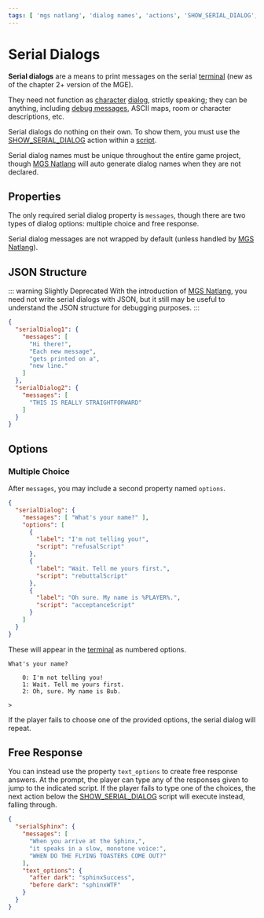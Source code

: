 ```yaml
---
tags: [ 'mgs natlang', 'dialog names', 'actions', 'SHOW_SERIAL_DIALOG', 'given name', 'current name', 'text wrap', ]
---
```


# Serial Dialogs

**Serial dialogs** are a means to print messages on the serial [terminal](terminal) (new as of the chapter 2+ version of the MGE).

They need not function as [character](entities) [dialog](dialogs), strictly speaking; they can be anything, including [debug messages](debug_tools#debug-scripting), ASCII maps, room or character descriptions, etc.

Serial dialogs do nothing on their own. To show them, you must use the [SHOW_SERIAL_DIALOG](actions/SHOW_SERIAL_DIALOG) action within a [script](scripts).

Serial dialog names must be unique throughout the entire game project, though [MGS Natlang](mgs/mgs_natlang) will auto generate dialog names when they are not declared.

## Properties

The only required serial dialog property is `messages`, though there are two types of dialog options: multiple choice and free response.

Serial dialog messages are not wrapped by default (unless handled by [MGS Natlang](mgs/mgs_natlang)).

## JSON Structure

::: warning Slightly Deprecated
With the introduction of [MGS Natlang](mgs/mgs_natlang), you need not write serial dialogs with JSON, but it still may be useful to understand the JSON structure for debugging purposes.
:::

```json
{
  "serialDialog1": {
    "messages": [
      "Hi there!",
      "Each new message",
      "gets printed on a",
      "new line."
    ]
  },
  "serialDialog2": {
    "messages": [
      "THIS IS REALLY STRAIGHTFORWARD"
    ]
  }
}
```

## Options

### Multiple Choice

After `messages`, you may include a second property named `options`.

```json
{
  "serialDialog": {
    "messages": [ "What's your name?" ],
    "options": [
      {
        "label": "I'm not telling you!",
        "script": "refusalScript"
      },
      {
        "label": "Wait. Tell me yours first.",
        "script": "rebuttalScript"
      },
      {
        "label": "Oh sure. My name is %PLAYER%.",
        "script": "acceptanceScript"
      }
    ]
  }
}
```

These will appear in the [terminal](terminal) as numbered options.

```
What's your name?

    0: I'm not telling you!
    1: Wait. Tell me yours first.
    2: Oh, sure. My name is Bub.

>
```

If the player fails to choose one of the provided options, the serial dialog will repeat.

## Free Response

You can instead use the property `text_options` to create free response answers. At the prompt, the player can type any of the responses given to jump to the indicated script. If the player fails to type one of the choices, the next action below the [SHOW_SERIAL_DIALOG](actions/SHOW_SERIAL_DIALOG) script will execute instead, falling through.

```json
{
  "serialSphinx": {
    "messages": [
      "When you arrive at the Sphinx,",
      "it speaks in a slow, monotone voice:",
      "WHEN DO THE FLYING TOASTERS COME OUT?"
    ],
    "text_options": {
      "after dark": "sphinxSuccess",
      "before dark": "sphinxWTF"
    }
  }
}
```
